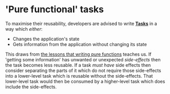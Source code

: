 # 'Pure functional' tasks

To maximise their reusability, developers are advised to write **[Tasks]** in a way which _either_:

* Changes the application's state
* Gets information from the application without changing its state

This draws from [the lessons that writing pure functions] teaches us.
If 'getting some information' has unwanted or unexpected _side-effects_ then the task becomes less reusable.
If a task _must have_ side effects then consider separating the parts of it which do not require those side-effects into a lower-level task which is reusable without the side-effects.
That lower-level task would then be consumed by a higher-level task which does include the side-effects.

[Tasks]: ../../glossary/Task.md
[the lessons that writing pure functions]: https://en.wikipedia.org/wiki/Pure_function
